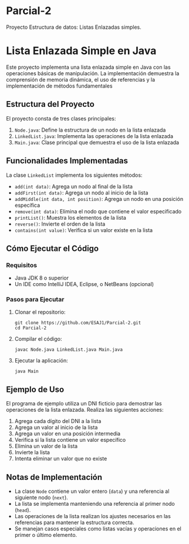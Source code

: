 # Parcial-2
Proyecto Estructura de datos: Listas Enlazadas simples.
# Lista Enlazada Simple en Java

Este proyecto implementa una lista enlazada simple en Java con las operaciones básicas de manipulación. La implementación demuestra la comprensión de memoria dinámica, el uso de referencias y la implementación de métodos fundamentales

## Estructura del Proyecto

El proyecto consta de tres clases principales:

1. `Node.java`: Define la estructura de un nodo en la lista enlazada
2. `LinkedList.java`: Implementa las operaciones de la lista enlazada
3. `Main.java`: Clase principal que demuestra el uso de la lista enlazada

## Funcionalidades Implementadas

La clase `LinkedList` implementa los siguientes métodos:

- `add(int data)`: Agrega un nodo al final de la lista
- `addFirst(int data)`: Agrega un nodo al inicio de la lista
- `addMiddle(int data, int position)`: Agrega un nodo en una posición específica
- `remove(int data)`: Elimina el nodo que contiene el valor especificado
- `printList()`: Muestra los elementos de la lista
- `reverse()`: Invierte el orden de la lista
- `contains(int value)`: Verifica si un valor existe en la lista

## Cómo Ejecutar el Código

### Requisitos
- Java JDK 8 o superior
- Un IDE como IntelliJ IDEA, Eclipse, o NetBeans (opcional)

### Pasos para Ejecutar

1. Clonar el repositorio:
   ```
   git clone https://github.com/ESAJ1/Parcial-2.git
   cd Parcial-2
   ```

2. Compilar el código:
   ```
   javac Node.java LinkedList.java Main.java
   ```

3. Ejecutar la aplicación:
   ```
   java Main
   ```

## Ejemplo de Uso

El programa de ejemplo utiliza un DNI ficticio para demostrar las operaciones de la lista enlazada. Realiza las siguientes acciones:

1. Agrega cada dígito del DNI a la lista
2. Agrega un valor al inicio de la lista
3. Agrega un valor en una posición intermedia
4. Verifica si la lista contiene un valor específico
5. Elimina un valor de la lista
6. Invierte la lista
7. Intenta eliminar un valor que no existe

## Notas de Implementación

- La clase `Node` contiene un valor entero (`data`) y una referencia al siguiente nodo (`next`).
- La lista se implementa manteniendo una referencia al primer nodo (`head`).
- Las operaciones de la lista realizan los ajustes necesarios en las referencias para mantener la estructura correcta.
- Se manejan casos especiales como listas vacías y operaciones en el primer o último elemento.
